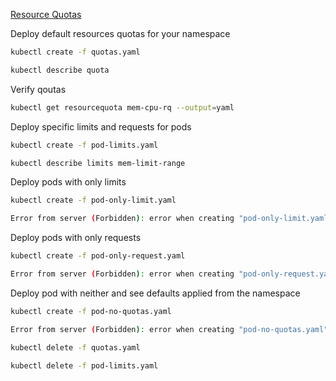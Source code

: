 

[Resource Quotas](https://kubernetes.io/docs/tasks/administer-cluster/manage-resources/quota-memory-cpu-namespace/)


Deploy default resources quotas for your namespace
```bash
kubectl create -f quotas.yaml

kubectl describe quota
```

Verify qoutas
```bash
kubectl get resourcequota mem-cpu-rq --output=yaml
```

Deploy specific limits and requests for pods
```bash
kubectl create -f pod-limits.yaml

kubectl describe limits mem-limit-range
```

Deploy pods with only limits
```bash
kubectl create -f pod-only-limit.yaml

Error from server (Forbidden): error when creating "pod-only-limit.yaml": pods "only-limits" is forbidden: failed quota: mem-cpu-rq: must specify limits.cpu,requests.cpu

```

Deploy pods with only requests
```bash
kubectl create -f pod-only-request.yaml

Error from server (Forbidden): error when creating "pod-only-request.yaml": pods "only-requests" is forbidden: failed quota: mem-cpu-rq: must specify limits.cpu,requests.cpu

```

Deploy pod with neither and see defaults applied from the namespace
```bash
kubectl create -f pod-no-quotas.yaml

Error from server (Forbidden): error when creating "pod-no-quotas.yaml": pods "no-quotas" is forbidden: failed quota: mem-cpu-rq: must specify limits.cpu,requests.cpu
```

```bash
kubectl delete -f quotas.yaml

kubectl delete -f pod-limits.yaml
```
